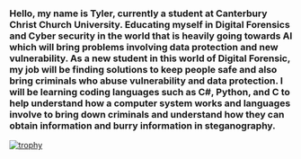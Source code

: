 <!--
**TylerGarner251/TylerGarner251** is a ✨ _particular_ ✨ repository because its `README.md` (this file) appears on your GitHub profile.

Here are some ideas to get you started:

- 🔭 I’m currently working on ...
- 🌱 I’m currently learning ...
- 👯 I’m looking to collaborate on ...
- 🤔 I’m looking for help with ...
- 💬 Ask me about ...
- 📫 How to reach me: ...
- 😄 Pronouns: ...
- ⚡ Fun fact: ...
-->
### Hello, my name is Tyler, currently a student at Canterbury Christ Church University. Educating myself in Digital Forensics and Cyber security in the world that is heavily going towards AI  which will bring problems involving data protection and new vulnerability. As a new student in this world of Digital Forensic, my job will be finding solutions to keep people safe and also bring criminals who abuse vulnerability and data protection. I will be learning coding languages such as C#, Python, and C to help understand how a computer system works and languages involve to bring down criminals and understand how they can obtain information and burry information in steganography.
[![trophy](https://github-profile-trophy.vercel.app/TylerGarner251=ryo-ma&theme=onedark)](https://github.com/ryo-ma/github-profile-trophy)
